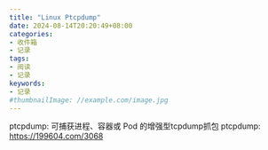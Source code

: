 ```yaml
---
title: "Linux Ptcpdump"
date: 2024-08-14T20:20:49+08:00
categories:
- 收件箱
- 记录
tags:
- 阅读
- 记录
keywords:
- 记录
#thumbnailImage: //example.com/image.jpg
---
```


<!--more-->


ptcpdump: 可捕获进程、容器或 Pod 的增强型tcpdump抓包
ptcpdump: https://199604.com/3068